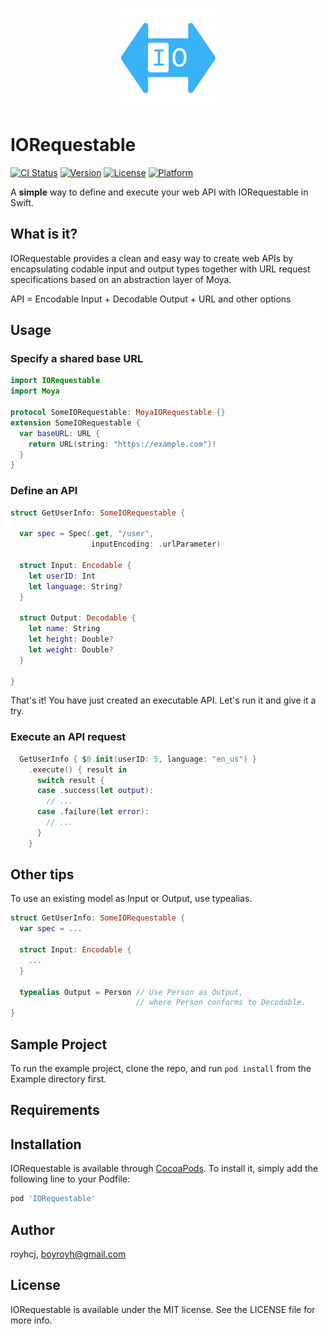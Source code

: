 
<p align="center">
  <img height="160" src="web/logo_github.png" />
</p>

# IORequestable

[![CI Status](https://img.shields.io/travis/royhcj/IORequestable.svg?style=flat)](https://travis-ci.org/royhcj/IORequestable)
[![Version](https://img.shields.io/cocoapods/v/IORequestable.svg?style=flat)](https://cocoapods.org/pods/IORequestable)
[![License](https://img.shields.io/cocoapods/l/IORequestable.svg?style=flat)](https://cocoapods.org/pods/IORequestable)
[![Platform](https://img.shields.io/cocoapods/p/IORequestable.svg?style=flat)](https://cocoapods.org/pods/IORequestable)

A **simple** way to define and execute your web API with IORequestable in Swift.

## What is it?

IORequestable provides a clean and easy way to create web APIs by encapsulating codable input and output types together with URL request specifications based on an abstraction layer of Moya.

API = Encodable Input + Decodable Output + URL and other options

## Usage

### Specify a shared base URL

```swift
import IORequestable
import Moya

protocol SomeIORequestable: MoyaIORequestable {}
extension SomeIORequestable {
  var baseURL: URL {
    return URL(string: "https://example.com")!
  }
}
```

### Define an API

```swift
struct GetUserInfo: SomeIORequestable {

  var spec = Spec(.get, "/user",
                  inputEncoding: .urlParameter)

  struct Input: Encodable {
    let userID: Int
    let language: String?
  }

  struct Output: Decodable {
    let name: String
    let height: Double?
    let weight: Double?
  }

}
```

That's it! You have just created an executable API. Let's run it and give it a try.

### Execute an API request

```swift
  GetUserInfo { $0.init(userID: 5, language: "en_us") }
    .execute() { result in
      switch result {
      case .success(let output):
        // ...
      case .failure(let error):
        // ...
      }
    }
```

## Other tips

To use an existing model as Input or Output, use typealias.

```swift
struct GetUserInfo: SomeIORequestable {
  var spec = ...

  struct Input: Encodable {
    ...
  }

  typealias Output = Person // Use Person as Output,
                            // where Person conforms to Decodable.  
}
```

## Sample Project

To run the example project, clone the repo, and run `pod install` from the Example directory first.

## Requirements

## Installation

IORequestable is available through [CocoaPods](https://cocoapods.org). To install
it, simply add the following line to your Podfile:

```ruby
pod 'IORequestable'
```

## Author

royhcj, boyroyh@gmail.com

## License

IORequestable is available under the MIT license. See the LICENSE file for more info.
